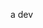 a dev
<!---
Wodeie/Wodeie is a ✨ special ✨ repository because its `README.md` (this file) appears on your GitHub profile.
You can click the Preview link to take a look at your changes.
--->
